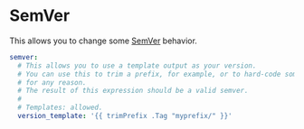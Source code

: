 # SemVer

<!-- md:version v2.11-unreleased -->

This allows you to change some [SemVer][] behavior.

```yaml title=".goreleaser.yaml"
semver:
  # This allows you to use a template output as your version.
  # You can use this to trim a prefix, for example, or to hard-code some version
  # for any reason.
  # The result of this expression should be a valid semver.
  #
  # Templates: allowed.
  version_template: '{{ trimPrefix .Tag "myprefix/" }}'
```

[SemVer]: http://semver.org

<!-- md:templates -->
